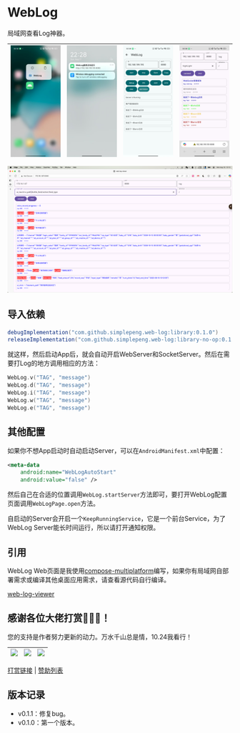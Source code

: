 # WebLog

局域网查看Log神器。

| ![](files/img_shortcut.jpg) | ![](files/img_notification.jpg) | ![](files/img_web_log.jpg) | ![](files/img_phone_web.jpg) |
|-------------------|---------------------------------|----------------------------|------------------------------|

![](files/img_desktop_web.png)

## 导入依赖

```groovy
debugImplementation("com.github.simplepeng.web-log:library:0.1.0")
releaseImplementation("com.github.simplepeng.web-log:library-no-op:0.1.0")
```

就这样，然后启动App后，就会自动开启WebServer和SocketServer。然后在需要打Log的地方调用相应的方法：

```kotlin
WebLog.v("TAG", "message")
WebLog.d("TAG", "message")
WebLog.i("TAG", "message")
WebLog.w("TAG", "message")
WebLog.e("TAG", "message")
```

## 其他配置

如果你不想App启动时自动启动Server，可以在`AndroidManifest.xml`中配置：

```xml
<meta-data
    android:name="WebLogAutoStart"
    android:value="false" />
```

然后自己在合适的位置调用`WebLog.startServer`方法即可，要打开WebLog配置页面调用`WebLogPage.open`方法。

自启动的Server会开启一个`KeepRunningService`，它是一个前台Service，为了WebLog Server能长时间运行，所以请打开通知权限。

## 引用

WebLog Web页面是我使用[compose-multiplatform](https://github.com/JetBrains/compose-multiplatform)编写，如果你有局域网自部署需求或编译其他桌面应用需求，请查看源代码自行编译。

[web-log-viewer](https://github.com/simplepeng/web-log-viewer)

## 感谢各位大佬打赏🙇🙇🙇！

您的支持是作者努力更新的动力。万水千山总是情，10.24我看行！

| ![](https://raw.githubusercontent.com/simplepeng/merge_pay_code/refs/heads/master/qrcode_alipay.jpg) | ![](https://raw.githubusercontent.com/simplepeng/merge_pay_code/refs/heads/master/qrcode_wxpay.png) | ![](https://raw.githubusercontent.com/simplepeng/merge_pay_code/refs/heads/master/qrcode_qqpay.png) |
| ------------------------------------------------------------ | ----- | ----- |

[打赏链接](https://simplepeng.com/merge_pay_code/) | [赞助列表](https://simplepeng.com/Sponsor/)

## 版本记录

* v0.1.1：修复bug。
* v0.1.0：第一个版本。